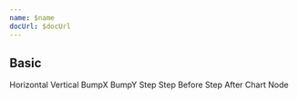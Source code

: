 ```yaml
---
name: $name
docUrl: $docUrl
---
```


<script lang="ts">
	import { cubicOut } from 'svelte/easing';
	import { hierarchy } from 'd3-hierarchy';
	import { curveBumpX, curveBumpY, curveStep, curveStepBefore, curveStepAfter } from 'd3-shape';

	import { Field, ToggleGroup, ToggleOption } from 'svelte-ux';

	import Chart, { Svg } from '$lib/components/Chart.svelte';
	import Group from '$lib/components/Group.svelte';
	import Link from '$lib/components/Link.svelte';
	import Rect from '$lib/components/Rect.svelte';
	import Text from '$lib/components/Text.svelte';
	import Tree from '$lib/components/Tree.svelte';
	import Zoom from '$lib/components/Zoom.svelte';

	import Preview from '$lib/docs/Preview.svelte';
	import ZoomControls from '$lib/docs/ZoomControls.svelte';

	import { complexData } from '../_data/hierarchy';

	let expandedNodeNames = ['flare']

	$: complexDataHierarchy = hierarchy(complexData, d => expandedNodeNames.includes(d.name) ? d.children : null)
		// .sum((d) => d.value)
		// .sort((a, b) => b.value - a.value);

	let orientation = 'horizontal';
	let curve = curveBumpX;
	let layout = 'chart';
	let selected;
	let zoom;

	/*
	$: if (zoom && selected) {
		zoom.zoomTo({
			x: (orientation === 'horizontal' ? selected.y : selected.x),
			y: (orientation === 'horizontal' ? selected.x : selected.y)
		})
	}
	*/

	function getNodeKey(node) {
		return node.data.name + node.depth;
	}

	const nodeWidth = 100;
	const nodeHeight = 20;
	const nodeSiblingGap = 20 
	const nodeParentGap = 100 
	$: nodeSize = orientation === 'horizontal' ? [nodeHeight + nodeSiblingGap, nodeWidth + nodeParentGap] : [nodeWidth + nodeSiblingGap, nodeHeight + nodeParentGap] 
</script>

## Basic

<div class="grid gap-1 mb-4">
	<div class="grid grid-cols-[1fr,2fr,1fr] gap-1">
		<Field label="Orientation">
			<ToggleGroup bind:value={orientation} contained classes={{ root: 'w-full', options: 'w-full' }}>
				<ToggleOption value="horizontal">Horizontal</ToggleOption>
				<ToggleOption value="vertical">Vertical</ToggleOption>
			</ToggleGroup>
		</Field>
		<Field label="Curve">
			<ToggleGroup bind:value={curve} contained classes={{ root: 'w-full', options: 'w-full' }}>
				<ToggleOption value={curveBumpX}>BumpX</ToggleOption>
				<ToggleOption value={curveBumpY}>BumpY</ToggleOption>
				<ToggleOption value={curveStep}>Step</ToggleOption>
				<ToggleOption value={curveStepBefore}>Step Before</ToggleOption>
				<ToggleOption value={curveStepAfter}>Step After</ToggleOption>
			</ToggleGroup>
		</Field>
		<Field label="Layout">
			<ToggleGroup bind:value={layout} contained classes={{ root: 'w-full', options: 'w-full' }}>
				<ToggleOption value="chart">Chart</ToggleOption>
				<ToggleOption value="node">Node</ToggleOption>
			</ToggleGroup>
		</Field>
	</div>
</div>

<Preview>
	<div class="h-[800px] p-4 border rounded overflow-hidden relative">
		<ZoomControls {zoom} orientation="horizontal" />
		<Chart data={complexDataHierarchy} padding={{ top: 24, left: nodeWidth / 2, right: nodeWidth / 2 }}>
			<Svg>
				<Zoom bind:this={zoom} tweened={{ duration: 800, easing: cubicOut }}>
					<Tree let:nodes let:links {orientation} nodeSize={layout === 'node' ? nodeSize : null}>
						{#each links as link (getNodeKey(link.source) + '_' + getNodeKey(link.target))}
							<Link
								data={link}
								{orientation}
								{curve}
								tweened
								class="stroke-gray-300"
							/>
						{/each}
						{#each nodes as node (getNodeKey(node))}
							<Group
								x={(orientation === 'horizontal' ? node.y : node.x) - (nodeWidth / 2)}
								y={(orientation === 'horizontal' ? node.x : node.y) - (nodeHeight / 2)}
								tweened
								on:click={() => {
									if (expandedNodeNames.includes(node.data.name)) {
										expandedNodeNames = expandedNodeNames.filter(name => name !== node.data.name);
									} else {
										expandedNodeNames = [...expandedNodeNames, node.data.name];
									}
									selected = node;
								}}
								class={node.data.children ? 'cursor-pointer' : ''}
							>
								<Rect
									width={nodeWidth}
									height={nodeHeight}
									class="fill-blue-50 stroke-blue-400"
									stroke-width={node.data.children ? 2 : 1}
									rx={10}
								/>
								<Text
									value={node.data.name}
									x={nodeWidth / 2}
									y={nodeHeight / 2}
									dy={-2}
									textAnchor="middle"
									verticalAnchor="middle"
									class="text-xs fill-blue-500"
								/>
							</Group>
						{/each}
					</Tree>
				</Zoom>
			</Svg>
		</Chart>
	</div>
</Preview>
